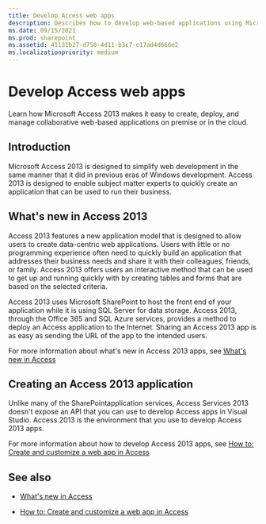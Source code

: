 ```yaml
---
title: Develop Access web apps
description: Describes how to develop web-based applications using Microsoft Access 2013 and provides information on Access 2013's new features.
ms.date: 09/15/2021
ms.prod: sharepoint
ms.assetid: 41131b27-d750-4d11-b3c7-c17ad4d666e2
ms.localizationpriority: medium
---
```



# Develop Access web apps
Learn how Microsoft Access 2013 makes it easy to create, deploy, and manage collaborative web-based applications on premise or in the cloud.
## Introduction
<a name="dk2_DevelopingAccess15WebApps_Introduction"> </a>

Microsoft Access 2013 is designed to simplify web development in the same manner that it did in previous eras of Windows development. Access 2013 is designed to enable subject matter experts to quickly create an application that can be used to run their business.
  
    
    

  
    
    

## What's new in Access 2013
<a name="dk2_DevelopingAccess15WebApps_whatsNewInAccess15"> </a>

Access 2013 features a new application model that is designed to allow users to create data-centric web applications. Users with little or no programming experience often need to quickly build an application that addresses their business needs and share it with their colleagues, friends, or family. Access 2013 offers users an interactive method that can be used to get up and running quickly with by creating tables and forms that are based on the selected criteria.
  
    
    
Access 2013 uses Microsoft SharePoint to host the front end of your application while it is using SQL Server for data storage. Access 2013, through the Office 365 and SQL Azure services, provides a method to deploy an Access application to the Internet. Sharing an Access 2013 app is as easy as sending the URL of the app to the intended users.
  
    
    
For more information about what's new in Access 2013 apps, see  [What's new in Access](what-s-new-in-access.md)
  
    
    

## Creating an Access 2013 application
<a name="dk2_DevelopingAccess15WebApps_CreatingAnAccess15App"> </a>

Unlike many of the SharePointapplication services, Access Services 2013 doesn't expose an API that you can use to develop Access apps in Visual Studio. Access 2013 is the environment that you use to develop Access 2013 apps.
  
    
    
For more information about how to develop Access 2013 apps, see  [How to: Create and customize a web app in Access](https://msdn.microsoft.com/library/628745f4-82e9-4838-9726-6f3e506a654f%28Office.15%29.aspx)
  
    
    

## See also
<a name="dk2_DevelopingAccess15WebApps_AdditionalResources"> </a>


-  [What's new in Access](what-s-new-in-access.md)
    
  
-  [How to: Create and customize a web app in Access](https://msdn.microsoft.com/library/628745f4-82e9-4838-9726-6f3e506a654f%28Office.15%29.aspx)
    
  

